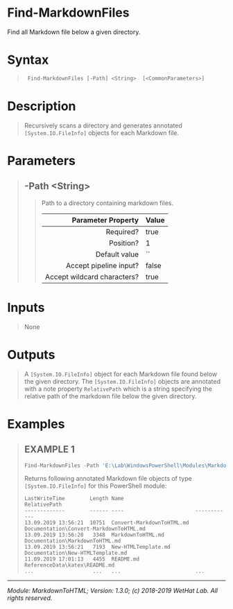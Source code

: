 ﻿# Find-MarkdownFiles

Find all Markdown file below a given directory.

# Syntax

<blockquote>

```PowerShell
 Find-MarkdownFiles [-Path] <String>  [<CommonParameters>] 
```


</blockquote>

# Description

<blockquote>

Recursively scans a directory and generates annotated `[System.IO.FileInfo]` objects
for each Markdown file.

</blockquote>

# Parameters

<blockquote>



## -Path \<String\>

<blockquote>

Path to a directory containing markdown files.

Parameter Property         | Value
--------------------------:|:----------
Required?                  | true
Position?                  | 1
Default value              | ``
Accept pipeline input?     | false
Accept wildcard characters?| true

</blockquote>


</blockquote>


# Inputs

<blockquote>

None

</blockquote>

# Outputs

<blockquote>

A `[System.IO.FileInfo]` object for each Markdown file found below the given directory. The
`[System.IO.FileInfo]` objects are annotated with a note property `RelativePath` which is a string
specifying the relative path of the markdown file below the given directory.

</blockquote>

# Examples

<blockquote>


## EXAMPLE 1

```PowerShell
Find-MarkdownFiles -Path 'E:\Lab\WindowsPowerShell\Modules\MarkdownToHtml' | Select-Object -Property Mode,LastWriteTime,Length,Name,RelativePath | Format-Table
```

Returns following annotated Markdown file objects of type `[System.IO.FileInfo]` for this PowerShell module:

    LastWriteTime        Length Name                       RelativePath
    -------------        ------ ----                       ------------
    13.09.2019 13:56:21  10751  Convert-MarkdownToHTML.md  Documentation\Convert-MarkdownToHTML.md
    13.09.2019 13:56:20   3348  MarkdownToHTML.md          Documentation\MarkdownToHTML.md
    13.09.2019 13:56:21   7193  New-HTMLTemplate.md        Documentation\New-HTMLTemplate.md
    11.09.2019 17:01:13   4455  README.md                  ReferenceData\katex\README.md
    ...                   ...   ...                        ...

</blockquote>

---

<cite>Module: MarkdownToHTML; Version: 1.3.0; (c) 2018-2019 WetHat Lab. All rights reserved.</cite>
